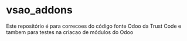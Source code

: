 # vsao_addons

Este repositório é para correcoes do código fonte Odoo da Trust Code
e tambem para testes na criacao de módulos do Odoo
